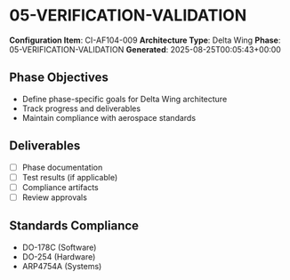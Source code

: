 # 05-VERIFICATION-VALIDATION

**Configuration Item**: CI-AF104-009
**Architecture Type**: Delta Wing
**Phase**: 05-VERIFICATION-VALIDATION
**Generated**: 2025-08-25T00:05:43+00:00

## Phase Objectives
- Define phase-specific goals for Delta Wing architecture
- Track progress and deliverables
- Maintain compliance with aerospace standards

## Deliverables
- [ ] Phase documentation
- [ ] Test results (if applicable)
- [ ] Compliance artifacts
- [ ] Review approvals

## Standards Compliance
- DO-178C (Software)
- DO-254 (Hardware)
- ARP4754A (Systems)
